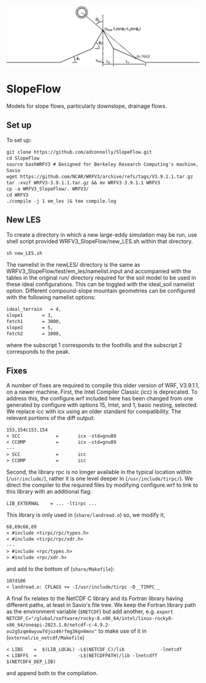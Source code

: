 ![Mountain figure labeling the slopes and angles with subscript 1 for foothill and subscript 2 for mountain peak.](analysis/plots/MTfig.png)

# SlopeFlow
Models for slope flows, particularly downslope, drainage flows.

## Set up
To set up:
```
git clone https://github.com/adconnolly/SlopeFlow.git
cd SlopeFlow
source bashWRFV3 # Designed for Berkeley Research Computing's machine, Savio
wget https://github.com/NCAR/WRFV3/archive/refs/tags/V3.9.1.1.tar.gz
tar -xvzf WRFV3-3.9.1.1.tar.gz && mv WRFV3-3.9.1.1 WRFV3
cp -a WRFV3_SlopeFlow/. WRFV3/
cd WRFV3
./compile -j 1 em_les |& tee compile.log
```

## New LES
To create a directory in which a new large-eddy simulation may be run, use shell script provided WRFV3_SlopeFlow/new_LES.sh within that directory.
```
sh new_LES.sh
```
The namelist in the newLES/ directory is the same as WRFV3_SlopeFlow/test/em_les/namelist.input and accompanied with the tables in the original run/ directory required for the soil model to be used in these ideal configurations. This can be toggled with the ideal_soil namelist option. Different compound-slope mountain geometries can be configured with the following namelist options: 
```
ideal_terrain	= 4, 
slope1		 = 3,
fetch1		 = 3000,
slope2		 = 5,
fetch2 		 = 1000,
```
where the subscript 1 corresponds to the foothills and the subscript 2 corresponds to the peak.

## Fixes
A number of fixes are required to compile this older version of WRF, V3.9.1.1, on a newer machine. 
First, the Intel Compiler Classic (icc) is deprecated. To address this, the configure.wrf included here has been changed from one generated by configure with options 15, Intel, and 1, basic nesting, selected. We replace icc with icx using an older standard for compatibility. The relevant portions of the diff output: 
```
153,154c153,154
< SCC             =       icx -std=gnu89
< CCOMP           =       icx -std=gnu89
---
> SCC             =       icc
> CCOMP           =       icc
```
Second, the library rpc is no longer available in the typical location within (```/usr/include/```), rather it is one level deeper in (```/usr/include/tirpc/```). We direct the compiler to the required files by modifying configure.wrf to link to this library with an additional flag:
```
LIB_EXTERNAL    = ... -ltirpc ...
```
This library is only used in (```share/landread.o```) so, we modify it,
```
68,69c68,69
< #include <tirpc/rpc/types.h>
< #include <tirpc/rpc/xdr.h>
---
> #include <rpc/types.h>
> #include <rpc/xdr.h>
```
and add to the bottom of (```share/Makefile```):
```
107d106
< landread.o: CFLAGS += -I/usr/include/tirpc -D__TIRPC__
```
A final fix relates to the NetCDF C library and its Fortran library having different paths, at least in Savio's file tree. We keep the Fortran library path as the environment variable (```$NETCDF```) but add another, e.g.
``` export NETCDF_C="/global/software/rocky-8.x86_64/intel/linux-rocky8-x86_64/oneapi-2023.1.0/netcdf-c-4.9.2-ou2g5zqm4wyuw7djuz46rfmg36gn6mnv" ```
to make use of it in (```external/io_netcdf/Makefile```)
```
< LIBS    =  $(LIB_LOCAL) -L$(NETCDF_C)/lib             -lnetcdf
< LIBFFS  =               -L$(NETCDFPATH)/lib -lnetcdff          $(NETCDF4_DEP_LIB)
```
and append both to the compilation.
